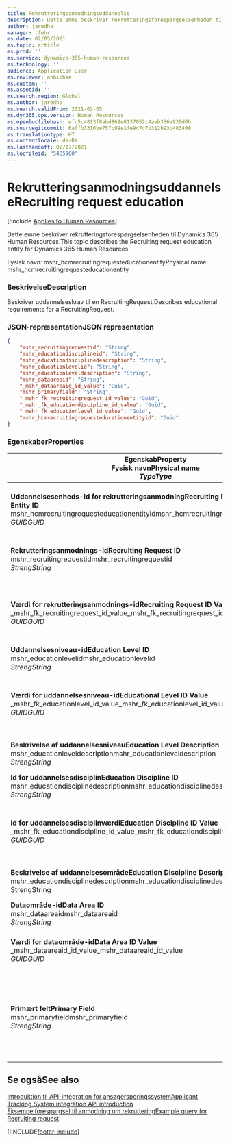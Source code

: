 ```yaml
---
title: Rekrutteringsanmodningsuddannelse
description: Dette emne beskriver rekrutteringsforespørgselsenheden til Dynamics 365 Human Resources.
author: jaredha
manager: tfehr
ms.date: 02/05/2021
ms.topic: article
ms.prod: ''
ms.service: dynamics-365-human-resources
ms.technology: ''
audience: Application User
ms.reviewer: anbichse
ms.custom: ''
ms.assetid: ''
ms.search.region: Global
ms.author: jaredha
ms.search.validFrom: 2021-02-05
ms.dyn365.ops.version: Human Resources
ms.openlocfilehash: efc5c4813f8abd869e8137052c4aeb356a930d0b
ms.sourcegitcommit: 6affb3316be757c99e1fe9c7c7b312b93c483408
ms.translationtype: HT
ms.contentlocale: da-DK
ms.lasthandoff: 02/17/2021
ms.locfileid: "5465960"
---
```

# <a name="recruiting-request-education"></a><span data-ttu-id="ae1f8-103">Rekrutteringsanmodningsuddannelse</span><span class="sxs-lookup"><span data-stu-id="ae1f8-103">Recruiting request education</span></span>

[!include [Applies to Human Resources](../includes/applies-to-hr.md)]

<span data-ttu-id="ae1f8-104">Dette emne beskriver rekrutteringsforespørgselsenheden til Dynamics 365 Human Resources.</span><span class="sxs-lookup"><span data-stu-id="ae1f8-104">This topic describes the Recruiting request education entity for Dynamics 365 Human Resources.</span></span>

<span data-ttu-id="ae1f8-105">Fysisk navn: mshr_hcmrecruitingrequesteducationentity</span><span class="sxs-lookup"><span data-stu-id="ae1f8-105">Physical name: mshr_hcmrecruitingrequesteducationentity</span></span>

### <a name="description"></a><span data-ttu-id="ae1f8-106">Beskrivelse</span><span class="sxs-lookup"><span data-stu-id="ae1f8-106">Description</span></span>

<span data-ttu-id="ae1f8-107">Beskriver uddannelseskrav til en RecruitingRequest.</span><span class="sxs-lookup"><span data-stu-id="ae1f8-107">Describes educational requirements for a RecruitingRequest.</span></span>

### <a name="json-representation"></a><span data-ttu-id="ae1f8-108">JSON-repræsentation</span><span class="sxs-lookup"><span data-stu-id="ae1f8-108">JSON representation</span></span>

```json
{
    "mshr_recruitingrequestid": "String",
    "mshr_educationdisciplineid": "String",
    "mshr_educationdisciplinedescription": "String",
    "mshr_educationlevelid": "String",
    "mshr_educationleveldescription": "String",
    "mshr_dataareaid": "String",
    "_mshr_dataareaid_id_value": "Guid",
    "mshr_primaryfield": "String",
    "_mshr_fk_recruitingrequest_id_value": "Guid",
    "_mshr_fk_educationdiscipline_id_value": "Guid",
    "_mshr_fk_educationlevel_id_value": "Guid",
    "mshr_hcmrecruitingrequesteducationentityid": "Guid"
}
```

### <a name="properties"></a><span data-ttu-id="ae1f8-109">Egenskaber</span><span class="sxs-lookup"><span data-stu-id="ae1f8-109">Properties</span></span>

| <span data-ttu-id="ae1f8-110">Egenskab</span><span class="sxs-lookup"><span data-stu-id="ae1f8-110">Property</span></span><br><span data-ttu-id="ae1f8-111">**Fysisk navn**</span><span class="sxs-lookup"><span data-stu-id="ae1f8-111">**Physical name**</span></span><br><span data-ttu-id="ae1f8-112">**_Type_**</span><span class="sxs-lookup"><span data-stu-id="ae1f8-112">**_Type_**</span></span> | <span data-ttu-id="ae1f8-113">Anvendelse</span><span class="sxs-lookup"><span data-stu-id="ae1f8-113">Use</span></span> | <span data-ttu-id="ae1f8-114">Beskrivelse</span><span class="sxs-lookup"><span data-stu-id="ae1f8-114">Description</span></span> |
| --- | --- | --- |
| <span data-ttu-id="ae1f8-115">**Uddannelsesenheds-id for rekrutteringsanmodning**</span><span class="sxs-lookup"><span data-stu-id="ae1f8-115">**Recruiting Request Education Entity ID**</span></span><br><span data-ttu-id="ae1f8-116">mshr_hcmrecruitingrequesteducationentityid</span><span class="sxs-lookup"><span data-stu-id="ae1f8-116">mshr_hcmrecruitingrequesteducationentityid</span></span><br><span data-ttu-id="ae1f8-117">*GUID*</span><span class="sxs-lookup"><span data-stu-id="ae1f8-117">*GUID*</span></span> | <span data-ttu-id="ae1f8-118">Skrivebeskyttet</span><span class="sxs-lookup"><span data-stu-id="ae1f8-118">Read-only</span></span><br><span data-ttu-id="ae1f8-119">Påkrævet</span><span class="sxs-lookup"><span data-stu-id="ae1f8-119">Required</span></span> | <span data-ttu-id="ae1f8-120">Systemgenereret entydig identifikation af enhedsposten for rekrutteringsforespørgsel.</span><span class="sxs-lookup"><span data-stu-id="ae1f8-120">System-generated unique identifier for the Recruiting Request Education record.</span></span> |
| <span data-ttu-id="ae1f8-121">**Rekrutteringsanmodnings-id**</span><span class="sxs-lookup"><span data-stu-id="ae1f8-121">**Recruiting Request ID**</span></span><br><span data-ttu-id="ae1f8-122">mshr_recruitingrequestid</span><span class="sxs-lookup"><span data-stu-id="ae1f8-122">mshr_recruitingrequestid</span></span><br><span data-ttu-id="ae1f8-123">*Streng*</span><span class="sxs-lookup"><span data-stu-id="ae1f8-123">*String*</span></span> | <span data-ttu-id="ae1f8-124">Skriv én gang</span><span class="sxs-lookup"><span data-stu-id="ae1f8-124">Write-once</span></span><br><span data-ttu-id="ae1f8-125">Påkrævet</span><span class="sxs-lookup"><span data-stu-id="ae1f8-125">Required</span></span> | <span data-ttu-id="ae1f8-126">Det entydige id, der kan læses af den relaterede rekrutteringsanmodning.</span><span class="sxs-lookup"><span data-stu-id="ae1f8-126">The user-readable unique identifier of the related recruiting request.</span></span> |
| <span data-ttu-id="ae1f8-127">**Værdi for rekrutteringsanmodnings-id**</span><span class="sxs-lookup"><span data-stu-id="ae1f8-127">**Recruiting Request ID Value**</span></span><br><span data-ttu-id="ae1f8-128">_mshr_fk_recruitingrequest_id_value</span><span class="sxs-lookup"><span data-stu-id="ae1f8-128">_mshr_fk_recruitingrequest_id_value</span></span><br><span data-ttu-id="ae1f8-129">*GUID*</span><span class="sxs-lookup"><span data-stu-id="ae1f8-129">*GUID*</span></span> | <span data-ttu-id="ae1f8-130">Skrivebeskyttet</span><span class="sxs-lookup"><span data-stu-id="ae1f8-130">Read-only</span></span><br><span data-ttu-id="ae1f8-131">Påkrævet</span><span class="sxs-lookup"><span data-stu-id="ae1f8-131">Required</span></span><br><span data-ttu-id="ae1f8-132">Fremmed nøgle: mshr_hcmrecruitingrequestentityid of mshr_hcmrecruitingrequestentity</span><span class="sxs-lookup"><span data-stu-id="ae1f8-132">Foreign key: mshr_hcmrecruitingrequestentityid of mshr_hcmrecruitingrequestentity</span></span> | <span data-ttu-id="ae1f8-133">Systemgenereret entydig id, der kan læses af den relaterede rekrutteringsanmodning.</span><span class="sxs-lookup"><span data-stu-id="ae1f8-133">System-generated unique identifier of the related recruiting request.</span></span> |
| <span data-ttu-id="ae1f8-134">**Uddannelsesniveau-id**</span><span class="sxs-lookup"><span data-stu-id="ae1f8-134">**Education Level ID**</span></span><br><span data-ttu-id="ae1f8-135">mshr_educationlevelid</span><span class="sxs-lookup"><span data-stu-id="ae1f8-135">mshr_educationlevelid</span></span><br><span data-ttu-id="ae1f8-136">*Streng*</span><span class="sxs-lookup"><span data-stu-id="ae1f8-136">*String*</span></span> | <span data-ttu-id="ae1f8-137">Skriv én gang</span><span class="sxs-lookup"><span data-stu-id="ae1f8-137">Write-once</span></span><br><span data-ttu-id="ae1f8-138">Påkrævet</span><span class="sxs-lookup"><span data-stu-id="ae1f8-138">Required</span></span> | <span data-ttu-id="ae1f8-139">Påkrævet uddannelsesniveau.</span><span class="sxs-lookup"><span data-stu-id="ae1f8-139">The level of education required.</span></span> |
| <span data-ttu-id="ae1f8-140">**Værdi for uddannelsesniveau-id**</span><span class="sxs-lookup"><span data-stu-id="ae1f8-140">**Educational Level ID Value**</span></span><br><span data-ttu-id="ae1f8-141">_mshr_fk_educationlevel_id_value</span><span class="sxs-lookup"><span data-stu-id="ae1f8-141">_mshr_fk_educationlevel_id_value</span></span><br><span data-ttu-id="ae1f8-142">*GUID*</span><span class="sxs-lookup"><span data-stu-id="ae1f8-142">*GUID*</span></span> | <span data-ttu-id="ae1f8-143">Skrivebeskyttet</span><span class="sxs-lookup"><span data-stu-id="ae1f8-143">Read-only</span></span><br><span data-ttu-id="ae1f8-144">Påkrævet</span><span class="sxs-lookup"><span data-stu-id="ae1f8-144">Required</span></span><br><span data-ttu-id="ae1f8-145">Fremmed nøgle: mshr_hcmeducationlevelentityid of mshr_hcmeducationlevelentity</span><span class="sxs-lookup"><span data-stu-id="ae1f8-145">Foreign key: mshr_hcmeducationlevelentityid of mshr_hcmeducationlevelentity</span></span> | <span data-ttu-id="ae1f8-146">Systemgenereret entydigt id til påkrævet niveau for uddannelse.</span><span class="sxs-lookup"><span data-stu-id="ae1f8-146">System-generated unique identifier of the level of education required.</span></span> |
| <span data-ttu-id="ae1f8-147">**Beskrivelse af uddannelsesniveau**</span><span class="sxs-lookup"><span data-stu-id="ae1f8-147">**Education Level Description**</span></span><br><span data-ttu-id="ae1f8-148">mshr_educationleveldescription</span><span class="sxs-lookup"><span data-stu-id="ae1f8-148">mshr_educationleveldescription</span></span><br><span data-ttu-id="ae1f8-149">*Streng*</span><span class="sxs-lookup"><span data-stu-id="ae1f8-149">*String*</span></span> | <span data-ttu-id="ae1f8-150">Skrivebeskyttet</span><span class="sxs-lookup"><span data-stu-id="ae1f8-150">Read-only</span></span><br><span data-ttu-id="ae1f8-151">Påkrævet</span><span class="sxs-lookup"><span data-stu-id="ae1f8-151">Required</span></span> | <span data-ttu-id="ae1f8-152">Beskrivelsen af det niveau, der kræves til færdigheden.</span><span class="sxs-lookup"><span data-stu-id="ae1f8-152">The description of the level required for the skill.</span></span> |
| <span data-ttu-id="ae1f8-153">**Id for uddannelsesdisciplin**</span><span class="sxs-lookup"><span data-stu-id="ae1f8-153">**Education Discipline ID**</span></span><br><span data-ttu-id="ae1f8-154">mshr_educationdisciplinedescription</span><span class="sxs-lookup"><span data-stu-id="ae1f8-154">mshr_educationdisciplinedescription</span></span><br><span data-ttu-id="ae1f8-155">*Streng*</span><span class="sxs-lookup"><span data-stu-id="ae1f8-155">*String*</span></span> | <span data-ttu-id="ae1f8-156">Skriv én gang</span><span class="sxs-lookup"><span data-stu-id="ae1f8-156">Write-once</span></span><br><span data-ttu-id="ae1f8-157">Påkrævet</span><span class="sxs-lookup"><span data-stu-id="ae1f8-157">Required</span></span> | <span data-ttu-id="ae1f8-158">Uddannelsesområdet.</span><span class="sxs-lookup"><span data-stu-id="ae1f8-158">The area of educational discipline.</span></span> |
| <span data-ttu-id="ae1f8-159">**Id for uddannelsesdisciplinværdi**</span><span class="sxs-lookup"><span data-stu-id="ae1f8-159">**Education Discipline ID Value**</span></span><br><span data-ttu-id="ae1f8-160">_mshr_fk_educationdiscipline_id_value</span><span class="sxs-lookup"><span data-stu-id="ae1f8-160">_mshr_fk_educationdiscipline_id_value</span></span><br><span data-ttu-id="ae1f8-161">*GUID*</span><span class="sxs-lookup"><span data-stu-id="ae1f8-161">*GUID*</span></span> | <span data-ttu-id="ae1f8-162">Skrivebeskyttet</span><span class="sxs-lookup"><span data-stu-id="ae1f8-162">Read-only</span></span><br><span data-ttu-id="ae1f8-163">Påkrævet</span><span class="sxs-lookup"><span data-stu-id="ae1f8-163">Required</span></span><br><span data-ttu-id="ae1f8-164">Fremmed nøgle: mshr_hcmeducationdisciplineentityid of mshr_hcmeducationdisciplineentity</span><span class="sxs-lookup"><span data-stu-id="ae1f8-164">Foreign key: mshr_hcmeducationdisciplineentityid of mshr_hcmeducationdisciplineentity</span></span> | <span data-ttu-id="ae1f8-165">Systemgenereret entydigt id til område for uddannelsesområde.</span><span class="sxs-lookup"><span data-stu-id="ae1f8-165">System-generated unique identifier of the area of educational discipline.</span></span> |
| <span data-ttu-id="ae1f8-166">**Beskrivelse af uddannelsesområde**</span><span class="sxs-lookup"><span data-stu-id="ae1f8-166">**Education Discipline Description**</span></span><br><span data-ttu-id="ae1f8-167">mshr_educationdisciplinedescription</span><span class="sxs-lookup"><span data-stu-id="ae1f8-167">mshr_educationdisciplinedescription</span></span><br><span data-ttu-id="ae1f8-168">Streng</span><span class="sxs-lookup"><span data-stu-id="ae1f8-168">String</span></span> | <span data-ttu-id="ae1f8-169">Skrivebeskyttet</span><span class="sxs-lookup"><span data-stu-id="ae1f8-169">Read-only</span></span><br><span data-ttu-id="ae1f8-170">Påkrævet</span><span class="sxs-lookup"><span data-stu-id="ae1f8-170">Required</span></span> | <span data-ttu-id="ae1f8-171">Beskrivelsen af uddannelsesområde.</span><span class="sxs-lookup"><span data-stu-id="ae1f8-171">The description of the area of educational discipline.</span></span> |
| <span data-ttu-id="ae1f8-172">**Dataområde-id**</span><span class="sxs-lookup"><span data-stu-id="ae1f8-172">**Data Area ID**</span></span><br><span data-ttu-id="ae1f8-173">mshr_dataareaid</span><span class="sxs-lookup"><span data-stu-id="ae1f8-173">mshr_dataareaid</span></span><br><span data-ttu-id="ae1f8-174">*Streng*</span><span class="sxs-lookup"><span data-stu-id="ae1f8-174">*String*</span></span> | <span data-ttu-id="ae1f8-175">Læse/skrive</span><span class="sxs-lookup"><span data-stu-id="ae1f8-175">Read/write</span></span><br><span data-ttu-id="ae1f8-176">Valgfri</span><span class="sxs-lookup"><span data-stu-id="ae1f8-176">Optional</span></span> | <span data-ttu-id="ae1f8-177">Angiver den juridiske enhed (regnskabet).</span><span class="sxs-lookup"><span data-stu-id="ae1f8-177">Specifies the legal entity (company).</span></span>|
| <span data-ttu-id="ae1f8-178">**Værdi for dataområde-id**</span><span class="sxs-lookup"><span data-stu-id="ae1f8-178">**Data Area ID Value**</span></span><br><span data-ttu-id="ae1f8-179">_mshr_dataareaid_id_value</span><span class="sxs-lookup"><span data-stu-id="ae1f8-179">_mshr_dataareaid_id_value</span></span><br><span data-ttu-id="ae1f8-180">*GUID*</span><span class="sxs-lookup"><span data-stu-id="ae1f8-180">*GUID*</span></span> | <span data-ttu-id="ae1f8-181">Skrivebeskyttet</span><span class="sxs-lookup"><span data-stu-id="ae1f8-181">Read-only</span></span><br><span data-ttu-id="ae1f8-182">Valgfri</span><span class="sxs-lookup"><span data-stu-id="ae1f8-182">Optional</span></span><br><span data-ttu-id="ae1f8-183">Fremmed nøgle: cdm_companyid af cdm_company-enhed</span><span class="sxs-lookup"><span data-stu-id="ae1f8-183">Foreign key: cdm_companyid of cdm_company entity</span></span> | <span data-ttu-id="ae1f8-184">Systemgenereret GUID-værdi, der identificerer den juridiske enhed (virksomheden).</span><span class="sxs-lookup"><span data-stu-id="ae1f8-184">System-generated GUID value identifying the legal entity (company).</span></span> |
| <span data-ttu-id="ae1f8-185">**Primært felt**</span><span class="sxs-lookup"><span data-stu-id="ae1f8-185">**Primary Field**</span></span><br><span data-ttu-id="ae1f8-186">mshr_primaryfield</span><span class="sxs-lookup"><span data-stu-id="ae1f8-186">mshr_primaryfield</span></span><br><span data-ttu-id="ae1f8-187">*Streng*</span><span class="sxs-lookup"><span data-stu-id="ae1f8-187">*String*</span></span> | <span data-ttu-id="ae1f8-188">Skrivebeskyttet</span><span class="sxs-lookup"><span data-stu-id="ae1f8-188">Read-only</span></span><br><span data-ttu-id="ae1f8-189">Påkrævet</span><span class="sxs-lookup"><span data-stu-id="ae1f8-189">Required</span></span> | <span data-ttu-id="ae1f8-190">Sammensætning af værdien for rekrutteringsanmodning, uddannelsesniveau-id og uddannelses-id som en anden metode, der identificerer posten entydigt.</span><span class="sxs-lookup"><span data-stu-id="ae1f8-190">Concatenation of Recruiting Request value, Education Level ID, and Education Discipline ID as another method to uniquely identify the record.</span></span> |

## <a name="see-also"></a><span data-ttu-id="ae1f8-191">Se også</span><span class="sxs-lookup"><span data-stu-id="ae1f8-191">See also</span></span>

[<span data-ttu-id="ae1f8-192">Introduktion til API-integration for ansøgersporingssystem</span><span class="sxs-lookup"><span data-stu-id="ae1f8-192">Applicant Tracking System integration API introduction</span></span>](hr-admin-integration-ats-api-introduction.md)<br>
[<span data-ttu-id="ae1f8-193">Eksempelforespørgsel til anmodning om rekruttering</span><span class="sxs-lookup"><span data-stu-id="ae1f8-193">Example query for Recruiting request</span></span>](hr-admin-integration-ats-api-recruiting-request-example-query.md)



[!INCLUDE[footer-include](../includes/footer-banner.md)]